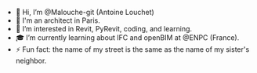 
- 👋 Hi, I’m @Malouche-git (Antoine Louchet)
- 📐 I'm an architect in Paris.
- 👀 I’m interested in Revit, PyRevit, coding, and learning.
- 🎓 I’m currently learning about IFC and openBIM at @ENPC (France).
- ⚡ Fun fact: the name of my street is the same as the name of my sister's neighbor.

<!---
Malouche-git/Malouche-git is a ✨ special ✨ repository because its `README.md` (this file) appears on your GitHub profile.
You can click the Preview link to take a look at your changes.
--->

